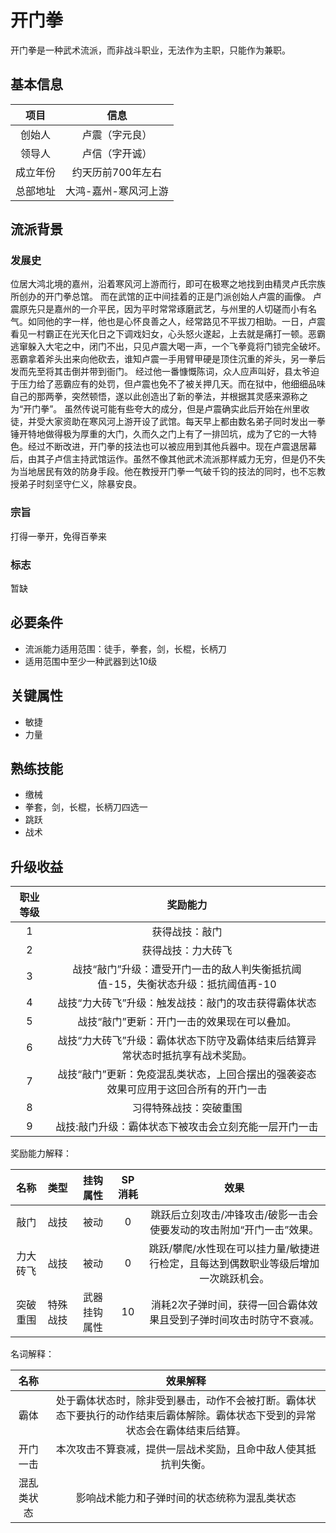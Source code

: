 # 开门拳

开门拳是一种武术流派，而非战斗职业，无法作为主职，只能作为兼职。

## 基本信息

项目|信息
:--:|:--:
创始人|卢震（字元良）
领导人|卢信（字开诚）
成立年份|约天历前700年左右
总部地址|大鸿-嘉州-寒风河上游

## 流派背景

### 发展史
位居大鸿北境的嘉州，沿着寒风河上游而行，即可在极寒之地找到由精灵卢氏宗族所创办的开门拳总馆。 而在武馆的正中间挂着的正是门派创始人卢震的画像。
卢震原先只是嘉州的一介平民，因为平时常常琢磨武艺，与州里的人切磋而小有名气。如同他的字一样，他也是心怀良善之人，经常路见不平拔刀相助。一日，卢震看见一村霸正在光天化日之下调戏妇女，心头怒火遂起，上去就是痛打一顿。恶霸逃窜躲入大宅之中，闭门不出，只见卢震大喝一声，一个飞拳竟将门锁完全破坏。恶霸拿着斧头出来向他砍去，谁知卢震一手用臂甲硬是顶住沉重的斧头，另一拳后发而先至将其击倒并带到衙门。
经过他一番慷慨陈词，众人应声叫好，县太爷迫于压力给了恶霸应有的处罚，但卢震也免不了被关押几天。而在狱中，他细细品味自己的那两拳，突然顿悟，遂以此创造出了新的拳法，并根据其灵感来源称之为“开门拳”。
虽然传说可能有些夸大的成分，但是卢震确实此后开始在州里收徒，并受大家资助在寒风河上游开设了武馆。每天早上都由数名弟子同时发出一拳锤开特地做得极为厚重的大门，久而久之门上有了一排凹坑，成为了它的一大特色。经过不断改进，开门拳的技法也可以被应用到其他兵器中。现在卢震退居幕后，由其子卢信主持武馆运作。虽然不像其他武术流派那样威力无穷，但是仍不失为当地居民有效的防身手段。他在教授开门拳一气破千钧的技法的同时，也不忘教授弟子时刻坚守仁义，除暴安良。

### 宗旨

打得一拳开，免得百拳来

### 标志

暂缺

## 必要条件

* 流派能力适用范围：徒手，拳套，剑，长棍，长柄刀
* 适用范围中至少一种武器到达10级

## 关键属性

* 敏捷
* 力量

## 熟练技能

* 缴械
* 拳套，剑，长棍，长柄刀四选一
* 跳跃
* 战术

## 升级收益

职业等级|奖励能力
:--:|:--:
1|获得战技：敲门
2|获得战技：力大砖飞
3|战技“敲门”升级：遭受开门一击的敌人判失衡抵抗阈值-15，失衡状态升级：抵抗阈值再-10
4|战技“力大砖飞”升级：触发战技：敲门的攻击获得霸体状态
5|战技“敲门”更新：开门一击的效果现在可以叠加。
6|战技“力大砖飞”升级：霸体状态下防守及霸体结束后结算异常状态时抵抗享有战术奖励。
7|战技“敲门”更新：免疫混乱类状态，上回合摆出的强袭姿态效果可应用于这回合所有的开门一击
8|习得特殊战技：突破重围
9|战技:敲门升级：霸体状态下被攻击会立刻充能一层开门一击

奖励能力解释：

名称|类型|挂钩属性|SP消耗|效果
:--:|:--:|:--:|:--:|:--:
敲门|战技|被动|0|跳跃后立刻攻击/冲锋攻击/破影一击会使要发动的攻击附加“开门一击”效果。
力大砖飞|战技|被动|0|跳跃/攀爬/水性现在可以挂力量/敏捷进行检定，且每达到偶数职业等级后增加一次跳跃机会。
突破重围|特殊战技|武器挂钩属性|10|消耗2次子弹时间，获得一回合霸体效果且受到子弹时间攻击时防守不衰减。


名词解释：

名称|效果解释
:--:|:--:
霸体|处于霸体状态时，除非受到暴击，动作不会被打断。霸体状态下要执行的动作结束后霸体解除。霸体状态下受到的异常状态会在霸体结束后结算。
开门一击|本次攻击不算衰减，提供一层战术奖励，且命中敌人使其抵抗判失衡。
混乱类状态|影响战术能力和子弹时间的状态统称为混乱类状态
